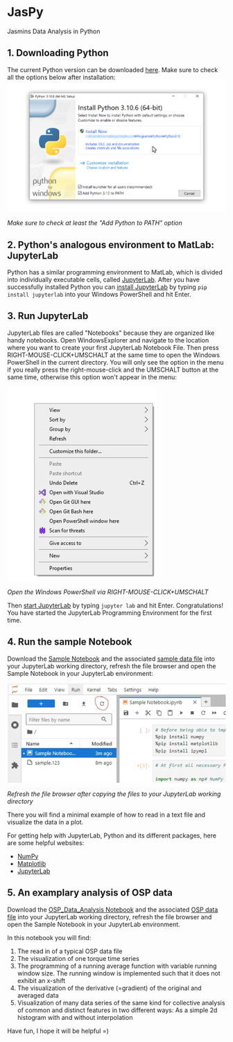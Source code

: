 # JasPy
Jasmins Data Analysis in Python

## 1. Downloading Python
The current Python version can be downloaded [here](https://www.python.org/downloads/).
Make sure to check all the options below after installation:
![Make sure to check at least the "Add Python to PATH" option](/docs/images/Python_Install_3-306051a90888db4c7292964617b7ff75.png)

*Make sure to check at least the "Add Python to PATH" option*

## 2. Python's analogous environment to MatLab: JupyterLab
Python has a similar programming environment to MatLab, which is divided into individually executable cells, called [JupyterLab](https://jupyterlab.readthedocs.io/en/latest/#).
After you have successfully installed Python you can [install JupyterLab](https://jupyterlab.readthedocs.io/en/latest/getting_started/installation.html#pip) by typing `pip install jupyterlab` into your Windows PowerShell and hit Enter.

## 3. Run JupyterLab
JupyterLab files are called "Notebooks" because they are organized like handy notebooks.
Open WindowsExplorer and navigate to the location where you want to create your first JupyterLab Notebook File. Then press RIGHT-MOUSE-CLICK+UMSCHALT at the same time to open the Windows PowerShell in the current directory. You will only see the option in the menu if you really press the right-mouse-click and the UMSCHALT button at the same time, otherwise this option won't appear in the menu:

![Open the Windows PowerShell via RIGHT-MOUSE-CLICK+UMSCHALT](/docs/images/Screenshot_2025-01-06_151554.jpg)

*Open the Windows PowerShell via RIGHT-MOUSE-CLICK+UMSCHALT*

Then [start JupyterLab](https://jupyterlab.readthedocs.io/en/latest/getting_started/starting.html) by typing `jupyter lab` and hit Enter.
Congratulations! You have started the JupyterLab Programming Environment for the first time.

## 4. Run the sample Notebook
Download the [Sample Notebook](Sample_Notebook.ipynb) and the associated [sample data file](sample.123) into your JupyterLab working directory, refresh the file browser and open the Sample Notebook in your JupyterLab environment:

![Refresh the file browser after copying the files to your JupyterLab working directory](/docs/images/Screenshot_2025-01-06_160153.jpg)

*Refresh the file browser after copying the files to your JupyterLab working directory*

There you will find a minimal example of how to read in a text file and visualize the data in a plot.

For getting help with JupyterLab, Python and its different packages, here are some helpful websites:
- [NumPy](https://numpy.org/doc/stable/index.html)
- [Matplotlib](https://matplotlib.org/)
- [JupyterLab](https://jupyterlab.readthedocs.io/en/latest/)

## 5. An examplary analysis of OSP data
Download the [OSP_Data_Analysis Notebook](OSP_Data_Analysis.ipynb) and the associated [OSP data file](22050210.055) into your JupyterLab working directory, refresh the file browser and open the Sample Notebook in your JupyterLab environment.

In this notebook you will find:
1. The read in of a typical OSP data file
2. The visualization of one torque time series
3. The programming of a running average function with variable running window size. The running window is implemented such that it does not exhibit an x-shift
4. The visualization of the derivative (=gradient) of the original and averaged data
5. Visualization of many data series of the same kind for collective analysis of common and distinct features in two different ways: As a simple 2d histogram with and without interpolation

Have fun, I hope it will be helpful =)
